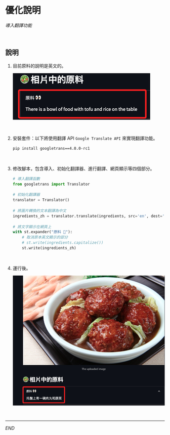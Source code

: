 # 優化說明

_導入翻譯功能_

<br>

## 說明

1. 目前原料的說明是英文的。

    ![](images/img_51.png)

<br>

2. 安裝套件：以下將使用翻譯 API `Google Translate API` 來實現翻譯功能。

    ```bash
    pip install googletrans==4.0.0-rc1
    ```

<br>

3. 修改腳本，包含導入、初始化翻譯器、進行翻譯、網頁顯示等四個部分。

    ```python
    # 導入翻譯函數
    from googletrans import Translator

    # 初始化翻譯器
    translator = Translator()

    # 將圖片轉換的文本翻譯為中文
    ingredients_zh = translator.translate(ingredients, src='en', dest='zh-tw').text

    # 將文字顯示在網頁上
    with st.expander("原料 👀"):
        # 取消原本英文顯示的部分
        # st.write(ingredients.capitalize())
        st.write(ingredients_zh)
    ```

<br>

4. 運行後。

    ![](images/img_52.png)

<br>

___

_END_
